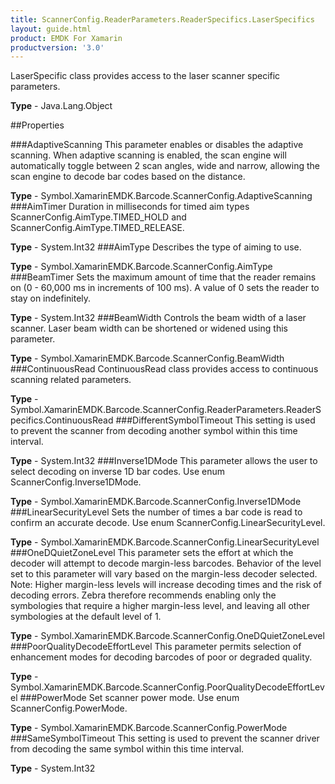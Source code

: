 ```yaml
---
title: ScannerConfig.ReaderParameters.ReaderSpecifics.LaserSpecifics
layout: guide.html 
product: EMDK For Xamarin 
productversion: '3.0' 
---
```

LaserSpecific class provides access to the laser scanner specific parameters.

**Type** - Java.Lang.Object

##Properties

###AdaptiveScanning
This parameter enables or disables the adaptive scanning. When adaptive scanning is enabled, the scan engine will automatically toggle between 2 scan angles, wide and narrow, allowing the scan engine to decode bar codes based on the distance.

**Type** - Symbol.XamarinEMDK.Barcode.ScannerConfig.AdaptiveScanning
###AimTimer
Duration in milliseconds for timed aim types ScannerConfig.AimType.TIMED_HOLD and ScannerConfig.AimType.TIMED_RELEASE.

**Type** - System.Int32
###AimType
Describes the type of aiming to use.

**Type** - Symbol.XamarinEMDK.Barcode.ScannerConfig.AimType
###BeamTimer
Sets the maximum amount of time that the reader remains on (0 - 60,000 ms in increments of 100 ms). A value of 0 sets the reader to stay on indefinitely.

**Type** - System.Int32
###BeamWidth
Controls the beam width of a laser scanner. Laser beam width can be shortened or widened using this parameter.

**Type** - Symbol.XamarinEMDK.Barcode.ScannerConfig.BeamWidth
###ContinuousRead
ContinuousRead class provides access to continuous scanning related parameters.

**Type** - Symbol.XamarinEMDK.Barcode.ScannerConfig.ReaderParameters.ReaderSpecifics.ContinuousRead
###DifferentSymbolTimeout
This setting is used to prevent the scanner from decoding another symbol within this time interval.

**Type** - System.Int32
###Inverse1DMode
This parameter allows the user to select decoding on inverse 1D bar codes. Use enum ScannerConfig.Inverse1DMode.

**Type** - Symbol.XamarinEMDK.Barcode.ScannerConfig.Inverse1DMode
###LinearSecurityLevel
Sets the number of times a bar code is read to confirm an accurate decode. Use enum ScannerConfig.LinearSecurityLevel.

**Type** - Symbol.XamarinEMDK.Barcode.ScannerConfig.LinearSecurityLevel
###OneDQuietZoneLevel
This parameter sets the effort at which the decoder will attempt to decode margin-less barcodes. Behavior of the level set to this parameter will vary based on the margin-less decoder selected. Note: Higher margin-less levels will increase decoding times and the risk of decoding errors. Zebra therefore recommends enabling only the symbologies that require a higher margin-less level, and leaving all other symbologies at the default level of 1.

**Type** - Symbol.XamarinEMDK.Barcode.ScannerConfig.OneDQuietZoneLevel
###PoorQualityDecodeEffortLevel
This parameter permits selection of enhancement modes for decoding barcodes of poor or degraded quality. 

**Type** - Symbol.XamarinEMDK.Barcode.ScannerConfig.PoorQualityDecodeEffortLevel
###PowerMode
Set scanner power mode. Use enum ScannerConfig.PowerMode.

**Type** - Symbol.XamarinEMDK.Barcode.ScannerConfig.PowerMode
###SameSymbolTimeout
This setting is used to prevent the scanner driver from decoding the same symbol within this time interval.

**Type** - System.Int32


